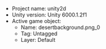 <!-- UNITY CODE ASSIST INSTRUCTIONS START -->
- Project name: unity2d
- Unity version: Unity 6000.1.2f1
- Active game object:
  - Name: desertbackground.png_0
  - Tag: Untagged
  - Layer: Default
<!-- UNITY CODE ASSIST INSTRUCTIONS END -->